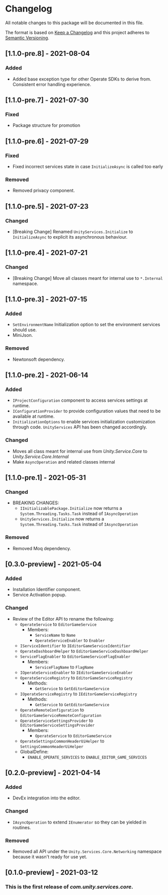 # Changelog
All notable changes to this package will be documented in this file.

The format is based on [Keep a Changelog](http://keepachangelog.com/en/1.0.0/)
and this project adheres to [Semantic Versioning](http://semver.org/spec/v2.0.0.html).

## [1.1.0-pre.8] - 2021-08-04
### Added
- Added base exception type for other Operate SDKs to derive from. Consistent error handling experience.

## [1.1.0-pre.7] - 2021-07-30
### Fixed
- Package structure for promotion

## [1.1.0-pre.6] - 2021-07-29
### Fixed
- Fixed incorrect services state in case `InitializeAsync` is called too early

### Removed
- Removed privacy component.

## [1.1.0-pre.5] - 2021-07-23
### Changed
- [Breaking Change] Renamed `UnityServices.Initialize` to `InitializeAsync` to explicit its asynchronous behaviour.

## [1.1.0-pre.4] - 2021-07-21
### Changed
- [Breaking Change] Move all classes meant for internal use to `*.Internal` namespace.

## [1.1.0-pre.3] - 2021-07-15
### Added
- `SetEnvironmentName` Initialization option to set the environment services should use.
- MiniJson.

### Removed
- Newtonsoft dependency.

## [1.1.0-pre.2] - 2021-06-14
### Added
- `IProjectConfiguration` component to access services settings at runtime.
- `IConfigurationProvider` to provide configuration values that need to be available at runtime.
- `InitializationOptions` to enable services initialization customization through code.
  `UnityServices` API has been changed accordingly.

### Changed
- Moves all class meant for internal use from _Unity.Service.Core_ to _Unity.Service.Core.Internal_
- Make `AsyncOperation` and related classes internal

## [1.1.0-pre.1] - 2021-05-31
### Changed
- BREAKING CHANGES:
  - `IInitializablePackage.Initialize` now returns a `System.Threading.Tasks.Task` instead of `IAsyncOperation`
  - `UnityServices.Initialize` now returns a `System.Threading.Tasks.Task` instead of `IAsyncOperation`

### Removed
- Removed Moq dependency.

## [0.3.0-preview] - 2021-05-04
### Added
- Installation Identifier component.
- Service Activation popup.

### Changed
- Review of the Editor API to rename the following:
  - `OperateService` to `EditorGameService`
    - Members:
      - `ServiceName` to `Name`
      - `OperateServiceEnabler` to `Enabler`
  - `IServiceIdentifier` to `IEditorGameServiceIdentifier`
  - `OperateDashboardHelper` to `EditorGameServiceDashboardHelper`
  - `ServiceFlagEnabler` to `EditorGameServiceFlagEnabler`
    - Members:
      - `ServiceFlagName` to `FlagName`
  - `IOperateServiceEnabler` to `IEditorGameServiceEnabler`
  - `OperateServiceRegistry` to `EditorGameServiceRegistry`
    - Methods:
       - `GetService` to `GetEditorGameService`
  - `IOperateServiceRegistry` to `IEditorGameServiceRegistry`
    - Methods:
      - `GetService` to `GetEditorGameService`
  - `OperateRemoteConfiguration` to `EditorGameServiceRemoteConfiguration`
  - `OperateServiceSettingsProvider` to `EditorGameServiceSettingsProvider`
    - Members:
      - `OperateService` to `EditorGameService`
  - `OperateSettingsCommonHeaderUiHelper` to `SettingsCommonHeaderUiHelper`
  - GlobalDefine:
    - `ENABLE_OPERATE_SERVICES` to `ENABLE_EDITOR_GAME_SERVICES`

## [0.2.0-preview] - 2021-04-14
### Added
- DevEx integration into the editor.

### Changed
- `IAsyncOperation` to extend `IEnumerator` so they can be yielded in routines.

### Removed
- Removed all API under the `Unity.Services.Core.Networking` namespace because it wasn't ready for use yet.

## [0.1.0-preview] - 2021-03-12

### This is the first release of *com.unity.services.core*.
